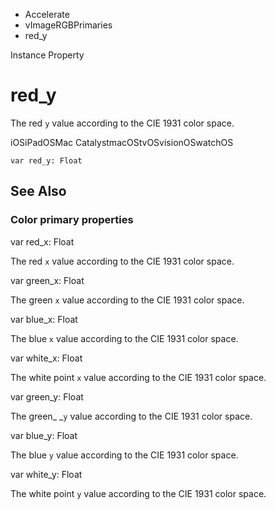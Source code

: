 

- Accelerate
- vImageRGBPrimaries
-  red_y 

Instance Property

# red_y

The red `y` value according to the CIE 1931 color space.

iOSiPadOSMac CatalystmacOStvOSvisionOSwatchOS

``` source
var red_y: Float
```

## See Also

### Color primary properties

var red_x: Float

The red `x` value according to the CIE 1931 color space.

var green_x: Float

The green `x` value according to the CIE 1931 color space.

var blue_x: Float

The blue `x` value according to the CIE 1931 color space.

var white_x: Float

The white point `x` value according to the CIE 1931 color space.

var green_y: Float

The green\_ \_`y` value according to the CIE 1931 color space.

var blue_y: Float

The blue `y` value according to the CIE 1931 color space.

var white_y: Float

The white point `y` value according to the CIE 1931 color space.

